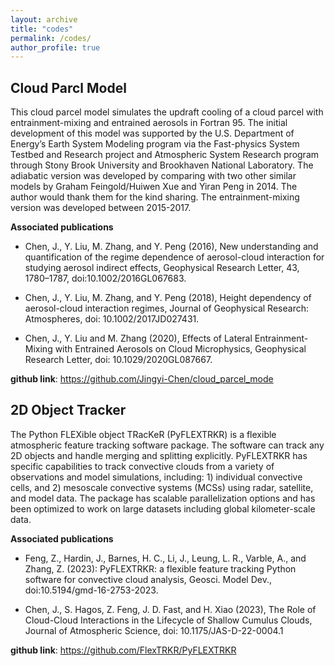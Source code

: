 ```yaml
---
layout: archive
title: "codes"
permalink: /codes/
author_profile: true
---
```


Cloud Parcl Model
-
This cloud parcel model simulates the updraft cooling of a cloud parcel with entrainment-mixing and entrained aerosols in Fortran 95. 
The initial development of this model was supported by the U.S. Department of Energy’s Earth System Modeling program via the Fast-physics System Testbed and Research project and Atmospheric System Research program through Stony Brook University and Brookhaven National Laboratory. 
The adiabatic version was developed by comparing with two other similar models by Graham Feingold/Huiwen Xue and Yiran Peng in 2014. 
The author would thank them for the kind sharing. The entrainment-mixing version was developed between 2015-2017.

**Associated publications**

- Chen, J., Y. Liu, M. Zhang, and Y. Peng (2016), New understanding and quantification of the regime dependence of aerosol-cloud interaction for studying aerosol indirect effects, Geophysical Research Letter, 43, 1780–1787, doi:10.1002/2016GL067683.

- Chen, J., Y. Liu, M. Zhang, and Y. Peng (2018), Height dependency of aerosol-cloud interaction regimes, Journal of Geophysical Research: Atmospheres, doi: 10.1002/2017JD027431.

- Chen, J., Y. Liu and M. Zhang (2020), Effects of Lateral Entrainment-Mixing with Entrained Aerosols on Cloud Microphysics, Geophysical Research Letter, doi: 10.1029/2020GL087667.

**github link**: https://github.com/Jingyi-Chen/cloud_parcel_mode

2D Object Tracker
-
The Python FLEXible object TRacKeR (PyFLEXTRKR) is a flexible atmospheric feature tracking software package. 
The software can track any 2D objects and handle merging and splitting explicitly. 
PyFLEXTRKR has specific capabilities to track convective clouds from a variety of observations and model simulations, including: 1) individual convective cells, and 2) mesoscale convective systems (MCSs) using radar, satellite, and model data. The package has scalable parallelization options and has been optimized to work on large datasets including global kilometer-scale data.

**Associated publications**

- Feng, Z., Hardin, J., Barnes, H. C., Li, J., Leung, L. R., Varble, A., and Zhang, Z. (2023): PyFLEXTRKR: a flexible feature tracking Python software for convective cloud analysis, Geosci. Model Dev., doi:10.5194/gmd-16-2753-2023.

- Chen, J., S. Hagos, Z. Feng, J. D. Fast, and H. Xiao (2023), The Role of Cloud-Cloud Interactions in the Lifecycle of Shallow Cumulus Clouds, Journal of Atmospheric Science, doi: 10.1175/JAS-D-22-0004.1

**github link**: https://github.com/FlexTRKR/PyFLEXTRKR

